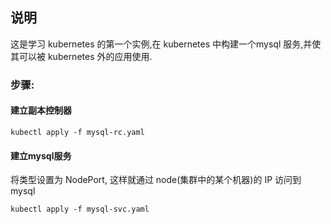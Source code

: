 ## 说明
这是学习 kubernetes 的第一个实例,在 kubernetes 中构建一个mysql 服务,并使其可以被 kubernetes 外的应用使用.  

### 步骤:
#### 建立副本控制器
```
kubectl apply -f mysql-rc.yaml
```
#### 建立mysql服务
将类型设置为 NodePort, 这样就通过 node(集群中的某个机器)的 IP 访问到mysql
```
kubectl apply -f mysql-svc.yaml
```